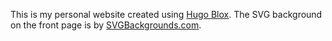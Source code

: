 This is my personal website created using [Hugo Blox](https://hugoblox.com/).
The SVG background on the front page is by [SVGBackgrounds.com](https://www.svgbackgrounds.com/set/free-svg-backgrounds-and-patterns/).
